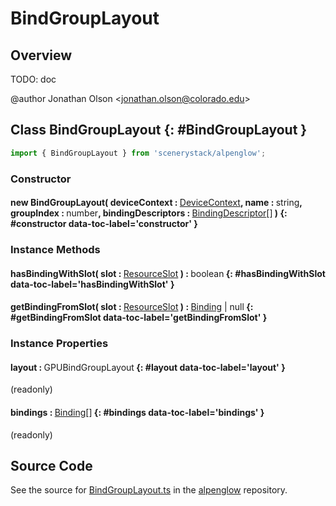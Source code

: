 # BindGroupLayout

## Overview

TODO: doc

@author Jonathan Olson &lt;jonathan.olson@colorado.edu&gt;

## Class BindGroupLayout {: #BindGroupLayout }


```js
import { BindGroupLayout } from 'scenerystack/alpenglow';
```
### Constructor

#### new BindGroupLayout( deviceContext : <span style="font-weight: 400;">[DeviceContext](../alpenglow/DeviceContext.md)</span>, name : <span style="font-weight: 400;"><span style="color: hsla(calc(var(--md-hue) + 180deg),80%,40%,1);">string</span></span>, groupIndex : <span style="font-weight: 400;"><span style="color: hsla(calc(var(--md-hue) + 180deg),80%,40%,1);">number</span></span>, bindingDescriptors : <span style="font-weight: 400;">[BindingDescriptor](../alpenglow/BindingDescriptor.md)[]</span> ) {: #constructor data-toc-label='constructor' }

### Instance Methods

#### hasBindingWithSlot( slot : <span style="font-weight: 400;">[ResourceSlot](../alpenglow/ResourceSlot.md)</span> ) : <span style="font-weight: 400;"><span style="color: hsla(calc(var(--md-hue) + 180deg),80%,40%,1);">boolean</span></span> {: #hasBindingWithSlot data-toc-label='hasBindingWithSlot' }

#### getBindingFromSlot( slot : <span style="font-weight: 400;">[ResourceSlot](../alpenglow/ResourceSlot.md)</span> ) : <span style="font-weight: 400;">[Binding](../alpenglow/Binding.md) | <span style="color: hsla(calc(var(--md-hue) + 180deg),80%,40%,1);">null</span></span> {: #getBindingFromSlot data-toc-label='getBindingFromSlot' }

### Instance Properties

#### layout : <span style="font-weight: 400;">GPUBindGroupLayout</span> {: #layout data-toc-label='layout' }

(readonly)

#### bindings : <span style="font-weight: 400;">[Binding](../alpenglow/Binding.md)[]</span> {: #bindings data-toc-label='bindings' }

(readonly)



## Source Code

See the source for [BindGroupLayout.ts](https://github.com/phetsims/alpenglow/blob/main/js/webgpu/compute/BindGroupLayout.ts) in the [alpenglow](https://github.com/phetsims/alpenglow) repository.
